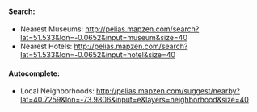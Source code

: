 
#### Search:

- Nearest Museums: http://pelias.mapzen.com/search?lat=51.533&lon=-0.0652&input=museum&size=40
- Nearest Hotels: http://pelias.mapzen.com/search?lat=51.533&lon=-0.0652&input=hotel&size=40

#### Autocomplete:

- Local Neighborhoods: http://pelias.mapzen.com/suggest/nearby?lat=40.7259&lon=-73.9806&input=e&layers=neighborhood&size=40